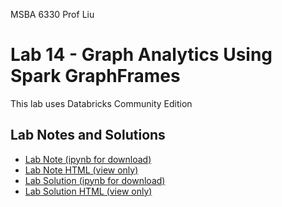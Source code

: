 MSBA 6330 Prof Liu

# Lab 14 - Graph Analytics Using Spark GraphFrames

This lab uses Databricks Community Edition

## Lab Notes and Solutions

- [Lab Note (ipynb for download)](Lab14-GraphFrames.ipynb)
- [Lab Note HTML (view only)](Lab14-GraphFrames.html)
- [Lab Solution (ipynb for download)](Lab14-GraphFrames-Solution.ipynb)
- [Lab Solution HTML (view only)](Lab14-GraphFrames-Solution.html)




